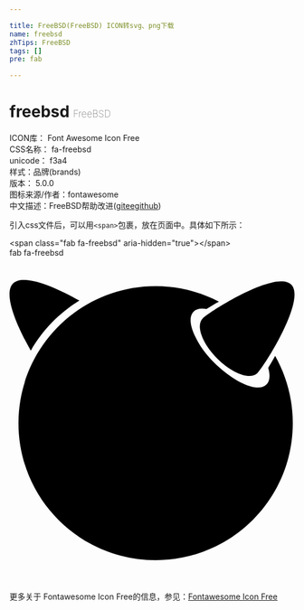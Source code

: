 ```yaml
---

title: FreeBSD(FreeBSD) ICON转svg、png下载
name: freebsd
zhTips: FreeBSD
tags: []
pre: fab

---
```


# freebsd  <small style="font-size: 60%;font-weight: 100">FreeBSD</small>


<div class="detail-page">
<p>
<span>
ICON库：
<span class="badge-secondary badge">Font Awesome Icon Free</span> 
</span>
<br/>
<span>
CSS名称：
<span class="badge-secondary badge">fa-freebsd</span> 
</span>
<br/>
<span>
unicode：
<span class="badge-secondary badge">f3a4</span> 
<copy-btn content='f3a4' btn-title=""></copy-btn>
<copy-btn :content='String.fromCodePoint(parseInt("f3a4", 16))' btn-title="复制U"></copy-btn>
</span><br/><span>样式：<span class="badge-light badge">品牌(brands)</span></span>
<br/>
<span>
版本：
<span class="badge-secondary badge">5.0.0</span> 
</span>
<br/>
<span>图标来源/作者：<span class="badge-light badge">fontawesome</span></span> 
<br/>
<span class="zh-detail">中文描述：<span class="badge-primary badge">FreeBSD</span><span class="help-link"><span>帮助改进</span>(<a href="https://gitee.com/liuwave/icon-helper/edit/master/json/fontawesome/brands/freebsd.json" target="_blank" rel="noopener noreferrer">gitee</a><a href="https://github.com/liuwave/icon-helper/edit/master/json/fontawesome/brands/freebsd.json" target="_blank" rel="noopener noreferrer">github</a></span>)</span><br/>
</p>
</div>
<div class="alert alert-dark">
  <i class="fab fa-freebsd fa-xs"></i>
  <i class="fab fa-freebsd fa-sm"></i>
  <i class="fab fa-freebsd fa-lg"></i>
  <i class="fab fa-freebsd fa-2x"></i>
  <i class="fab fa-freebsd fa-3x"></i>
  <i class="fab fa-freebsd fa-5x"></i>
  <i class="fab fa-freebsd fa-7x"></i>
</div>
<div>
  <p>引入css文件后，可以用<code>&lt;span&gt;</code>包裹，放在页面中。具体如下所示：    
  </p>
  <div class="alert alert-primary" style="font-size: 14px">
    &lt;span class="fab fa-freebsd" aria-hidden="true"&gt;&lt;/span&gt;
    <copy-btn content='<span class="fab fa-freebsd" aria-hidden="true"></span>'></copy-btn>
  </div>
  <div class="alert alert-secondary">
    <i class="fab fa-freebsd"
    style="font-size: 24px"
    aria-hidden="true"></i> fab fa-freebsd
    <copy-btn content="fab fa-freebsd" btn-title="复制图标名称"></copy-btn>
  </div>
</div>
<div id="svg" class="svg-wrap">
<svg xmlns="http://www.w3.org/2000/svg" viewBox="0 0 448 512"><path d="M303.7 96.2c11.1-11.1 115.5-77 139.2-53.2 23.7 23.7-42.1 128.1-53.2 139.2-11.1 11.1-39.4.9-63.1-22.9-23.8-23.7-34.1-52-22.9-63.1zM109.9 68.1C73.6 47.5 22 24.6 5.6 41.1c-16.6 16.6 7.1 69.4 27.9 105.7 18.5-32.2 44.8-59.3 76.4-78.7zM406.7 174c3.3 11.3 2.7 20.7-2.7 26.1-20.3 20.3-87.5-27-109.3-70.1-18-32.3-11.1-53.4 14.9-48.7 5.7-3.6 12.3-7.6 19.6-11.6-29.8-15.5-63.6-24.3-99.5-24.3-119.1 0-215.6 96.5-215.6 215.6 0 119 96.5 215.6 215.6 215.6S445.3 380.1 445.3 261c0-38.4-10.1-74.5-27.7-105.8-3.9 7-7.6 13.3-10.9 18.8z"/></svg>
</div>
<detail full-name='fa-freebsd'></detail>
    
<div><p>更多关于  Fontawesome Icon Free的信息，参见：<a target="_blank" href="https://iconhelper.cn/fontawesome.html">Fontawesome Icon Free</a>
</p></div>
